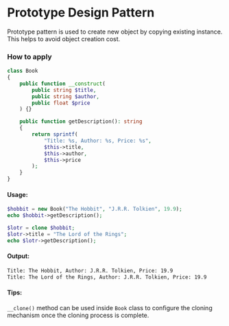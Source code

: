 # Prototype Design Pattern
Prototype pattern is used to create new object by copying existing instance. This helps to avoid object creation cost.

### How to apply
```php
class Book
{
    public function __construct(
        public string $title,
        public string $author,
        public float $price
    ) {}

    public function getDescription(): string
    {
        return sprintf(
            "Title: %s, Author: %s, Price: %s",
            $this->title,
            $this->author,
            $this->price
        );
    }
}
```

#### Usage:
```php
$hobbit = new Book("The Hobbit", "J.R.R. Tolkien", 19.9);
echo $hobbit->getDescription();

$lotr = clone $hobbit;
$lotr->title = "The Lord of the Rings";
echo $lotr->getDescription();
```

#### Output:
```txt
Title: The Hobbit, Author: J.R.R. Tolkien, Price: 19.9
Title: The Lord of the Rings, Author: J.R.R. Tolkien, Price: 19.9
```

#### Tips:
`__clone()` method can be used inside `Book` class to configure the cloning mechanism once the cloning process is complete.
